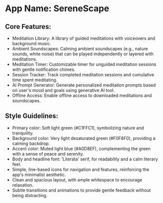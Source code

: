 # **App Name**: SereneScape

## Core Features:

- Meditation Library: A library of guided meditations with voiceovers and background music.
- Ambient Soundscapes: Calming ambient soundscapes (e.g., nature sounds, white noise) that can be played independently or layered with meditations.
- Meditation Timer: Customizable timer for unguided meditation sessions with gentle notification chimes.
- Session Tracker: Track completed meditation sessions and cumulative time spent meditating.
- AI Prompt Generator: Generate personalized meditation prompts based on user's mood and goals using generative AI tool.
- Offline Access: Enable offline access to downloaded meditations and soundscapes.

## Style Guidelines:

- Primary color: Soft light green (#C1FFC1), symbolizing nature and tranquility.
- Background color: Very light desaturated green (#F0F8F0), providing a calming backdrop.
- Accent color: Muted light blue (#A0D8EF), complementing the green with a sense of peace and serenity.
- Body and headline font: 'Literata' serif, for readability and a calm literary feel.
- Simple, line-based icons for navigation and features, reinforcing the app's minimalist aesthetic.
- Clean and spacious layout, with ample whitespace to encourage relaxation.
- Subtle transitions and animations to provide gentle feedback without being distracting.